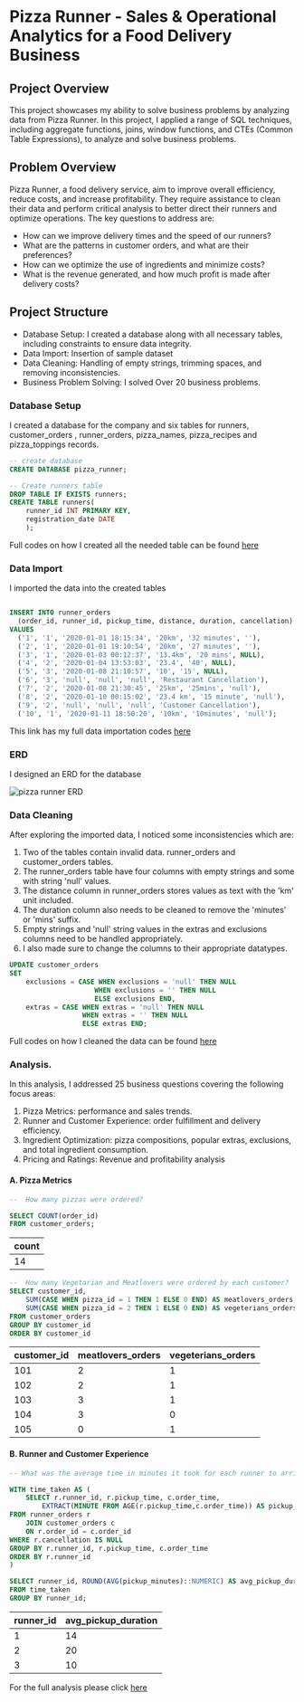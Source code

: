 # Pizza Runner - Sales & Operational Analytics for a Food Delivery Business

## Project Overview
This project showcases my ability to solve business problems by analyzing data from Pizza Runner. In this project, I applied a range of SQL techniques, including aggregate functions, joins, window functions, and CTEs (Common Table Expressions), to analyze and solve business problems.


##  Problem Overview
Pizza Runner, a food delivery service, aim to improve overall efficiency, reduce costs, and increase profitability. They require assistance to clean their data and perform critical analysis to better direct their runners and optimize operations. The key questions to address are:

* How can we improve delivery times and the speed of our runners?
* What are the patterns in customer orders, and what are their preferences?
* How can we optimize the use of ingredients and minimize costs?
* What is the revenue generated, and how much profit is made after delivery costs?


## Project Structure

* Database Setup: I created a database along with all necessary tables, including constraints to ensure data integrity.
* Data Import: Insertion of sample dataset
* Data Cleaning: Handling of empty strings, trimming spaces, and removing inconsistencies. 
* Business Problem Solving: I solved Over 20 business problems.

### Database Setup

I created a database for the company and six tables for runners, customer_orders , runner_orders, pizza_names, pizza_recipes and pizza_toppings records.

```sql
-- create database
CREATE DATABASE pizza_runner;
```

```sql
-- Create runners table
DROP TABLE IF EXISTS runners;
CREATE TABLE runners(
	runner_id INT PRIMARY KEY,
	registration_date DATE
	);
```

Full codes on how I created all the needed table can be found [here](https://github.com/beingEniola/Pizza-Runner/blob/ccc5622f159a5760a3a9516343ee6033c5861af6/Pizza%20runner%20Schema.sql)

### Data Import

I imported the data into the created tables 

```sql

INSERT INTO runner_orders
  (order_id, runner_id, pickup_time, distance, duration, cancellation)
VALUES
  ('1', '1', '2020-01-01 18:15:34', '20km', '32 minutes', ''),
  ('2', '1', '2020-01-01 19:10:54', '20km', '27 minutes', ''),
  ('3', '1', '2020-01-03 00:12:37', '13.4km', '20 mins', NULL),
  ('4', '2', '2020-01-04 13:53:03', '23.4', '40', NULL),
  ('5', '3', '2020-01-08 21:10:57', '10', '15', NULL),
  ('6', '3', 'null', 'null', 'null', 'Restaurant Cancellation'),
  ('7', '2', '2020-01-08 21:30:45', '25km', '25mins', 'null'),
  ('8', '2', '2020-01-10 00:15:02', '23.4 km', '15 minute', 'null'),
  ('9', '2', 'null', 'null', 'null', 'Customer Cancellation'),
  ('10', '1', '2020-01-11 18:50:20', '10km', '10minutes', 'null');
```
This link has my full data importation codes [here](https://github.com/beingEniola/Pizza-Runner/blob/ec4997ab892ae0d84efb6f67fdf111cbb52bc469/pizza%20runner%20data%20import.sql)

### ERD 

I designed an ERD for the database

![pizza runner ERD](https://github.com/user-attachments/assets/f102cd34-8120-4d3c-9362-2af38017c1d9)

### Data Cleaning

After exploring the imported data, I noticed some inconsistencies which are:

1. Two of the tables contain invalid data. runner_orders and customer_orders tables.
2. The runner_orders table have four columns with empty strings and some with string 'null' values.
3. The distance column in runner_orders stores values as text with the 'km' unit included.
4. The duration column also needs to be cleaned to remove the 'minutes' or 'mins' suffix.
5. Empty strings and 'null' string values in the extras and exclusions columns need to be handled appropriately.
6. I also made sure to change the columns to their appropriate datatypes.


```sql
UPDATE customer_orders
SET 
	exclusions = CASE WHEN exclusions = 'null' THEN NULL
	                 WHEN exclusions = '' THEN NULL
					 ELSE exclusions END,
	extras = CASE WHEN extras = 'null' THEN NULL
	              WHEN extras = '' THEN NULL 
				  ELSE extras END;

```
Full codes on how I cleaned the data can be found [here](https://github.com/beingEniola/Pizza-Runner/blob/main/pizza%20runner%20data%20cleaning.sql) 

### Analysis. 

In this analysis, I addressed 25 business questions covering the following focus areas:

1. Pizza Metrics: performance and sales trends.
2. Runner and Customer Experience: order fulfillment and delivery efficiency.
3. Ingredient Optimization: pizza compositions, popular extras, exclusions, and total ingredient consumption.
4. Pricing and Ratings: Revenue and profitability analysis

#### A. Pizza Metrics

```sql
--  How many pizzas were ordered? 

SELECT COUNT(order_id) 
FROM customer_orders;
```

| count| 
|------|
| 14 | 

```sql
--  How many Vegetarian and Meatlovers were ordered by each customer?
SELECT customer_id, 
	SUM(CASE WHEN pizza_id = 1 THEN 1 ELSE 0 END) AS meatlovers_orders, 
    SUM(CASE WHEN pizza_id = 2 THEN 1 ELSE 0 END) AS vegeterians_orders
FROM customer_orders 
GROUP BY customer_id
ORDER BY customer_id
```
| customer_id | meatlovers_orders | vegeterians_orders |
|-------------|------------------|-------------------|
| 101         | 2                | 1                 |
| 102         | 2                | 1                 |
| 103         | 3                | 1                 |
| 104         | 3                | 0                 |
| 105         | 0                | 1                 |

#### B. Runner and Customer Experience

```sql
-- What was the average time in minutes it took for each runner to arrive at the Pizza Runner HQ to pickup the order? 

WITH time_taken AS (
    SELECT r.runner_id, r.pickup_time, c.order_time, 
        EXTRACT(MINUTE FROM AGE(r.pickup_time,c.order_time)) AS pickup_minutes
FROM runner_orders r
    JOIN customer_orders c
    ON r.order_id = c.order_id
WHERE r.cancellation IS NULL
GROUP BY r.runner_id, r.pickup_time, c.order_time
ORDER BY r.runner_id
)

SELECT runner_id, ROUND(AVG(pickup_minutes)::NUMERIC) AS avg_pickup_duration
FROM time_taken
GROUP BY runner_id;
```
| runner_id | avg_pickup_duration |
|-----------|---------------------|
| 1         | 14                  |
| 2         | 20                  |
| 3         | 10                  |

For the full analysis please click [here](https://github.com/beingEniola/Pizza-Runner/blob/dc802eb614e782b08d162d3b4fa50407902e56f0/pizza%20runner%20analysis.sql)
